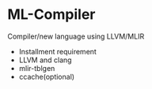 # ML-Compiler
Compiler/new language using LLVM/MLIR
- Installment requirement
- LLVM and clang
- mlir-tblgen
- ccache(optional)
  
